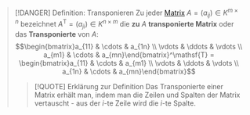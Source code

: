 > [!DANGER] Definition: Transponieren
> Zu jeder [Matrix](../Matrix.md) $A = (a_{ij}) \in K^{m\times n}$ bezeichnet $A^\mathsf{T} = (a_{ji}) \in K^{n\times m}$ die **zu** $A$ **transponierte Matrix** oder das **Transponierte** von $A$:
> $$\begin{bmatrix}a_{11} & \cdots & a_{1n} \\ \vdots & \ddots & \vdots \\ a_{m1} & \cdots & a_{mn}\end{bmatrix}^\mathsf{T} = \begin{bmatrix}a_{11} & \cdots & a_{m1} \\ \vdots & \ddots & \vdots \\ a_{1n} & \cdots & a_{mn}\end{bmatrix}$$
> > [!QUOTE] Erklärung zur Definition 
> > Das Transponierte einer Matrix erhält man, indem man die Zeilen und Spalten der Matrix vertauscht - aus der $i$-te Zeile wird die $i$-te Spalte.